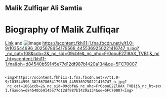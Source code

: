 ## Malik Zulfiqar Ali Samtia

# Biography of Malik Zulfiqar


[Link](url) and ![Image](src) https://scontent.fkhi11-1.fna.fbcdn.net/v/t1.0-9/103544996_3025678654179569_4455369250221416747_n.jpg?_nc_cat=108&ccb=2&_nc_sid=09cbfe&_nc_ohc=Fr0oouE2Zl8AX_TVB1j&_nc_ht=scontent.fkhi11-1.fna&oh=d84540b59145e77d12df987b1420a134&oe=5FC70007
```

<img>https://scontent.fkhi11-1.fna.fbcdn.net/v/t1.0-9/103544996_3025678654179569_4455369250221416747_n.jpg?_nc_cat=108&ccb=2&_nc_sid=09cbfe&_nc_ohc=Fr0oouE2Zl8AX_TVB1j&_nc_ht=scontent.fkhi11-1.fna&oh=d84540b59145e77d12df987b1420a134&oe=5FC70007<img>
